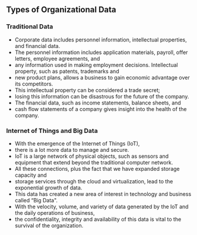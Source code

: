 ## Types of Organizational Data

### Traditional Data

+ Corporate data includes personnel information, intellectual properties, and financial data. 
+ The personnel information includes application materials, payroll, offer letters, employee agreements, and 
+ any information used in making employment decisions. Intellectual property, such as patents, trademarks and 
+ new product plans, allows a business to gain economic advantage over its competitors. 
+ This intellectual property can be considered a trade secret; 
+ losing this information can be disastrous for the future of the company. 
+ The financial data, such as income statements, balance sheets, and 
+ cash flow statements of a company gives insight into the health of the company.

### Internet of Things and Big Data

+ With the emergence of the Internet of Things (IoT), 
+ there is a lot more data to manage and secure. 
+ IoT is a large network of physical objects, such as sensors and equipment that extend beyond the traditional computer network. 
+ All these connections, plus the fact that we have expanded storage capacity and 
+ storage services through the cloud and virtualization, lead to the exponential growth of data. 
+ This data has created a new area of interest in technology and business called “Big Data". 
+ With the velocity, volume, and variety of data generated by the IoT and the daily operations of business, 
+ the confidentiality, integrity and availability of this data is vital to the survival of the organization.
